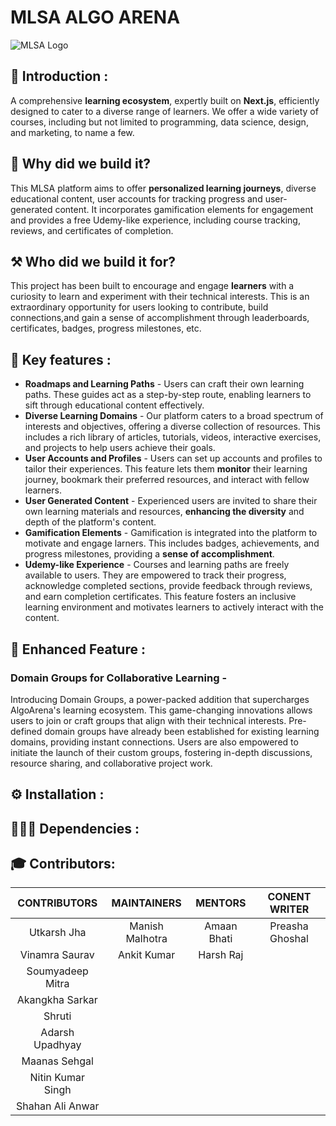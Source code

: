 # MLSA ALGO ARENA

![MLSA Logo](https://github.com/preasha07/MLSA_webdev/assets/150994559/1f3dcf4c-ceb6-442e-8b2c-eb7b68fbb129)

## 📢 Introduction :

A comprehensive **learning ecosystem**, expertly built on **Next.js**, efficiently designed to cater to a diverse range of learners. We offer a wide variety of courses, including but not limited to programming, data science, design, and marketing, to name a few.

## 🔌 Why did we build it?

This MLSA platform aims to offer **personalized learning journeys**, diverse educational content, user accounts for tracking progress and user-generated content. It incorporates gamification elements for engagement and provides a free Udemy-like experience, including course tracking, reviews, and certificates of completion.

## ⚒️ Who did we build it for?

This project has been built to encourage and engage **learners** with a curiosity to learn and experiment with their technical interests. This is an extraordinary opportunity for users looking to contribute, build connections,and gain a sense of accomplishment through leaderboards, certificates, badges, progress milestones, etc.

## 📄 Key features :

-   **Roadmaps and Learning Paths** - Users can craft their own learning paths. These guides act as a step-by-step route, enabling learners to sift through educational content effectively.
-   **Diverse Learning Domains** - Our platform caters to a broad spectrum of interests and objectives, offering a diverse collection of resources. This includes a rich library of articles, tutorials, videos, interactive exercises, and projects to help users achieve their goals.
-   **User Accounts and Profiles** - Users can set up accounts and profiles to tailor their experiences. This feature lets them **monitor** their learning journey, bookmark their preferred resources, and interact with fellow learners.
-   **User Generated Content** - Experienced users are invited to share their own learning materials and resources, **enhancing the diversity** and depth of the platform's content.
-   **Gamification Elements** - Gamification is integrated into the platform to motivate and engage larners. This includes badges, achievements, and progress milestones, providing a **sense of accomplishment**.
-   **Udemy-like Experience** - Courses and learning paths are freely available to users. They are empowered to track their progress, acknowledge completed sections, provide feedback through reviews, and earn completion certificates. This feature fosters an inclusive learning environment and motivates learners to actively interact with the content.

## 🚀 Enhanced Feature :

### Domain Groups for Collaborative Learning -

Introducing Domain Groups, a power-packed addition that supercharges AlgoArena's learning ecosystem. This game-changing innovations allows users to join or craft groups that align with their technical interests. Pre-defined domain groups have already been established for existing learning domains, providing instant connections. Users are also empowered to initiate the launch of their custom groups, fostering in-depth discussions, resource sharing, and collaborative project work.

## ⚙️ Installation :

## 👩🏻‍💻 Dependencies :

## 🎓 Contributors:

|   CONTRIBUTORS    |   MAINTAINERS   |   MENTORS   |  CONENT WRITER  |
| :---------------: | :-------------: | :---------: | :-------------: |
|    Utkarsh Jha    | Manish Malhotra | Amaan Bhati | Preasha Ghoshal |
|  Vinamra Saurav   |   Ankit Kumar   |  Harsh Raj  |                 |
| Soumyadeep Mitra  |                 |             |                 |
|  Akangkha Sarkar  |                 |             |                 |
|      Shruti       |                 |             |                 |
|  Adarsh Upadhyay  |                 |             |                 |
|   Maanas Sehgal   |                 |             |                 |
| Nitin Kumar Singh |                 |             |                 |
| Shahan Ali Anwar  |                 |             |                 |
